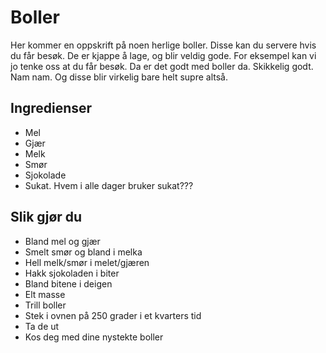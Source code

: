 # Boller

Her kommer en oppskrift på noen herlige boller. Disse kan du servere hvis du får besøk. De er kjappe å lage, og blir veldig gode. For eksempel kan vi jo tenke oss at du får besøk. Da er det godt med boller da. Skikkelig godt. Nam nam. Og disse blir virkelig bare helt supre altså.

## Ingredienser

- Mel
- Gjær
- Melk
- Smør
- Sjokolade
- Sukat. Hvem i alle dager bruker sukat???

## Slik gjør du

- Bland mel og gjær
- Smelt smør og bland i melka
- Hell melk/smør i melet/gjæren
- Hakk sjokoladen i biter
- Bland bitene i deigen
- Elt masse
- Trill boller
- Stek i ovnen på 250 grader i et kvarters tid
- Ta de ut
- Kos deg med dine nystekte boller